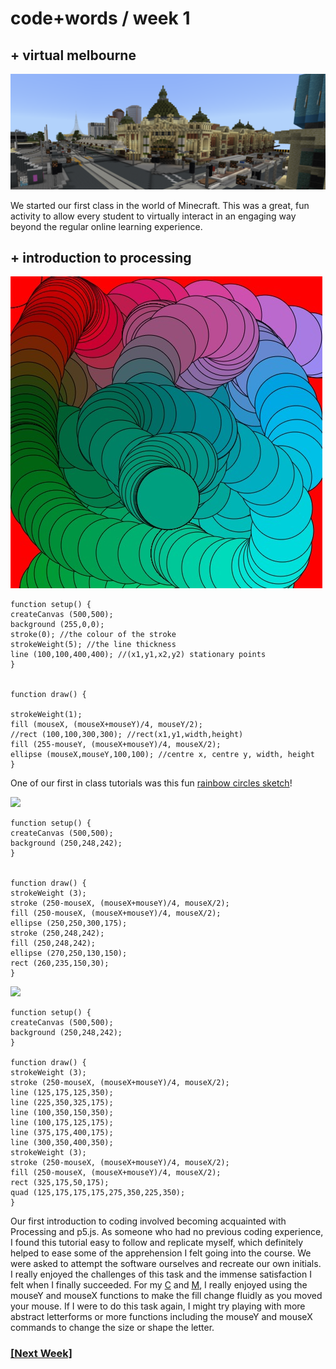 # code+words / week 1 

## + virtual melbourne

<img src="minimelbourne.png">

We started our first class in the world of Minecraft. This was a great, fun activity to allow every student to virtually interact in an engaging way beyond the regular online learning experience.

## + introduction to processing

<img src="rainbow.jpg">

```
function setup() {
createCanvas (500,500);
background (255,0,0);
stroke(0); //the colour of the stroke
strokeWeight(5); //the line thickness
line (100,100,400,400); //(x1,y1,x2,y2) stationary points
}


function draw() {
  
strokeWeight(1);
fill (mouseX, (mouseX+mouseY)/4, mouseY/2);
//rect (100,100,300,300); //rect(x1,y1,width,height)
fill (255-mouseY, (mouseX+mouseY)/4, mouseX/2);
ellipse (mouseX,mouseY,100,100); //centre x, centre y, width, height
}
```

One of our first in class tutorials was this fun [rainbow circles sketch](https://celiamance.github.io/codewords/SKO/WEEK1/rainbowcircles/)!

<img src="letterc.jpg">

```
function setup() {
createCanvas (500,500);
background (250,248,242);
}


function draw() {
strokeWeight (3);
stroke (250-mouseX, (mouseX+mouseY)/4, mouseX/2);
fill (250-mouseX, (mouseX+mouseY)/4, mouseX/2);
ellipse (250,250,300,175);
stroke (250,248,242);
fill (250,248,242);
ellipse (270,250,130,150);
rect (260,235,150,30);
}
```

<img src="letterm.jpg">

```
function setup() {
createCanvas (500,500);
background (250,248,242);
}

function draw() {
strokeWeight (3);
stroke (250-mouseX, (mouseX+mouseY)/4, mouseX/2);
line (125,175,125,350);
line (225,350,325,175);
line (100,350,150,350);
line (100,175,125,175);
line (375,175,400,175);
line (300,350,400,350);
strokeWeight (3);
stroke (250-mouseX, (mouseX+mouseY)/4, mouseX/2);
fill (250-mouseX, (mouseX+mouseY)/4, mouseX/2);
rect (325,175,50,175);
quad (125,175,175,175,275,350,225,350);
}
```

Our first introduction to coding involved becoming acquainted with Processing and p5.js. As someone who had no previous coding experience, I found this tutorial easy to follow and replicate myself, which definitely helped to ease some of the apprehension I felt going into the course. We were asked to attempt the software ourselves and recreate our own initials. I really enjoyed the challenges of this task and the immense satisfaction I felt when I finally succeeded. For my [C](https://celiamance.github.io/codewords/SKO/WEEK1/letter_C) and [M](https://celiamance.github.io/codewords/SKO/WEEK1/letter_M), I really enjoyed using the mouseY and mouseX functions to make the fill change fluidly as you moved your mouse. If I were to do this task again, I might try playing with more abstract letterforms or more functions including the mouseY and mouseX commands to change the size or shape the letter.

### [[Next Week]](https://celiamance.github.io/codewords/SKO/WEEK2/)
